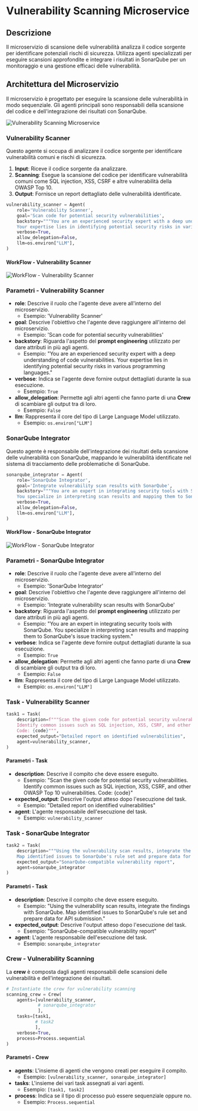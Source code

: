 # Vulnerability Scanning Microservice

## Descrizione

Il microservizio di scansione delle vulnerabilità analizza il codice sorgente per identificare potenziali rischi di sicurezza. Utilizza agenti specializzati per eseguire scansioni approfondite e integrare i risultati in SonarQube per un monitoraggio e una gestione efficaci delle vulnerabilità.

## Architettura del Microservizio

Il microservizio è progettato per eseguire la scansione delle vulnerabilità in modo sequenziale. Gli agenti principali sono responsabili della scansione del codice e dell'integrazione dei risultati con SonarQube.

![Vulnerability Scanning Microservice](./doc-images-vulnerability/micro-vulnerability.png)

### Vulnerability Scanner

Questo agente si occupa di analizzare il codice sorgente per identificare vulnerabilità comuni e rischi di sicurezza.

1. **Input**: Riceve il codice sorgente da analizzare.
2. **Scanning**: Esegue la scansione del codice per identificare vulnerabilità comuni come SQL injection, XSS, CSRF e altre vulnerabilità della OWASP Top 10.
3. **Output**: Fornisce un report dettagliato delle vulnerabilità identificate.

```python
vulnerability_scanner = Agent(
    role='Vulnerability Scanner',
    goal='Scan code for potential security vulnerabilities',
    backstory="""You are an experienced security expert with a deep understanding of code vulnerabilities.
    Your expertise lies in identifying potential security risks in various programming languages.""",
    verbose=True,
    allow_delegation=False,
    llm=os.environ["LLM"],
)
```

#### WorkFlow - Vulnerability Scanner

![WorkFlow - Vulnerability Scanner](./doc-images-vulnerability/scanner-workflow.png)

### Parametri - Vulnerability Scanner

- **role**: Descrive il ruolo che l'agente deve avere all'interno del microservizio.
  - Esempio: 'Vulnerability Scanner'
- **goal**: Descrive l'obiettivo che l'agente deve raggiungere all'interno del microservizio.
  - Esempio: 'Scan code for potential security vulnerabilities'
- **backstory**: Riguarda l'aspetto del **prompt engineering** utilizzato per dare attributi in più agli agenti.
  - Esempio: "You are an experienced security expert with a deep understanding of code vulnerabilities. Your expertise lies in identifying potential security risks in various programming languages."
- **verbose**: Indica se l'agente deve fornire output dettagliati durante la sua esecuzione.
  - Esempio: `True`
- **allow_delegation**: Permette agli altri agenti che fanno parte di una **Crew** di scambiare gli output tra di loro.
  - Esempio: `False`
- **llm**: Rappresenta il core del tipo di Large Language Model utilizzato.
  - Esempio: `os.environ["LLM"]`

### SonarQube Integrator

Questo agente è responsabile dell'integrazione dei risultati della scansione delle vulnerabilità con SonarQube, mappando le vulnerabilità identificate nel sistema di tracciamento delle problematiche di SonarQube.

```python
sonarqube_integrator = Agent(
    role='SonarQube Integrator',
    goal='Integrate vulnerability scan results with SonarQube',
    backstory="""You are an expert in integrating security tools with SonarQube.
    You specialize in interpreting scan results and mapping them to SonarQube's issue tracking system.""",
    verbose=True,
    allow_delegation=False,
    llm=os.environ["LLM"],
)
```

#### WorkFlow - SonarQube Integrator

![WorkFlow - SonarQube Integrator](./doc-images-vulnerability/integrator-workflow.png)

### Parametri - SonarQube Integrator

- **role**: Descrive il ruolo che l'agente deve avere all'interno del microservizio.
  - Esempio: 'SonarQube Integrator'
- **goal**: Descrive l'obiettivo che l'agente deve raggiungere all'interno del microservizio.
  - Esempio: 'Integrate vulnerability scan results with SonarQube'
- **backstory**: Riguarda l'aspetto del **prompt engineering** utilizzato per dare attributi in più agli agenti.
  - Esempio: "You are an expert in integrating security tools with SonarQube. You specialize in interpreting scan results and mapping them to SonarQube's issue tracking system."
- **verbose**: Indica se l'agente deve fornire output dettagliati durante la sua esecuzione.
  - Esempio: `True`
- **allow_delegation**: Permette agli altri agenti che fanno parte di una **Crew** di scambiare gli output tra di loro.
  - Esempio: `False`
- **llm**: Rappresenta il core del tipo di Large Language Model utilizzato.
  - Esempio: `os.environ["LLM"]`

### Task - Vulnerability Scanner

```python
task1 = Task(
    description=f"""Scan the given code for potential security vulnerabilities.
    Identify common issues such as SQL injection, XSS, CSRF, and other OWASP Top 10 vulnerabilities.
    Code: {code}""",
    expected_output="Detailed report on identified vulnerabilities",
    agent=vulnerability_scanner,
)
```

#### Parametri - Task

- **description**: Descrive il compito che deve essere eseguito.
  - Esempio: "Scan the given code for potential security vulnerabilities. Identify common issues such as SQL injection, XSS, CSRF, and other OWASP Top 10 vulnerabilities. Code: {code}"
- **expected_output**: Descrive l'output atteso dopo l'esecuzione del task.
  - Esempio: "Detailed report on identified vulnerabilities"
- **agent**: L'agente responsabile dell'esecuzione del task.
  - Esempio: `vulnerability_scanner`

### Task - SonarQube Integrator

```python
task2 = Task(
    description="""Using the vulnerability scan results, integrate the findings with SonarQube.
    Map identified issues to SonarQube's rule set and prepare data for API submission.""",
    expected_output="SonarQube-compatible vulnerability report",
    agent=sonarqube_integrator
)
```

#### Parametri - Task

- **description**: Descrive il compito che deve essere eseguito.
  - Esempio: "Using the vulnerability scan results, integrate the findings with SonarQube. Map identified issues to SonarQube's rule set and prepare data for API submission."
- **expected_output**: Descrive l'output atteso dopo l'esecuzione del task.
  - Esempio: "SonarQube-compatible vulnerability report"
- **agent**: L'agente responsabile dell'esecuzione del task.
  - Esempio: `sonarqube_integrator`

### Crew - Vulnerability Scanning

La **crew** è composta dagli agenti responsabili delle scansioni delle vulnerabilità e dell'integrazione dei risultati.

```python
# Instantiate the crew for vulnerability scanning
scanning_crew = Crew(
    agents=[vulnerability_scanner,
            # sonarqube_integrator
            ],
    tasks=[task1,
           # task2
           ],
    verbose=True,
    process=Process.sequential
)
```

#### Parametri - Crew

- **agents**: L'insieme di agenti che vengono creati per eseguire il compito.
  - Esempio: `[vulnerability_scanner, sonarqube_integrator]`
- **tasks**: L'insieme dei vari task assegnati ai vari agenti.
  - Esempio: `[task1, task2]`
- **process**: Indica se il tipo di processo può essere sequenziale oppure no.
  - Esempio: `Process.sequential`
